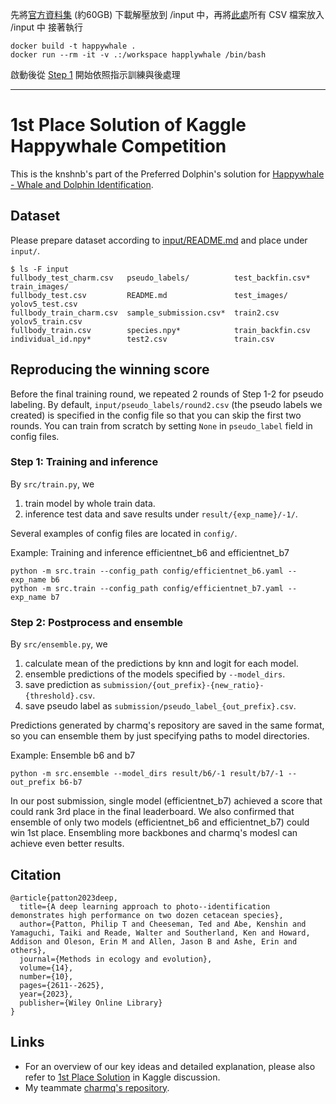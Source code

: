先將[官方資料集](https://www.kaggle.com/c/happy-whale-and-dolphin/data) (約60GB) 下載解壓放到 /input 中，再將[此處](https://github.com/tyamaguchi17/kaggle-happywhale-1st-place-solution-charmq/tree/master/happywhale_data)所有 CSV 檔案放入 /input 中
接著執行 
```
docker build -t happywhale .
docker run --rm -it -v .:/workspace happlywhale /bin/bash
```
啟動後從 [Step 1](https://github.com/Charles5277/kaggle-happywhale-1st-place/blob/master/README.md#step-1-training-and-inference) 開始依照指示訓練與後處理

----------
# 1st Place Solution of Kaggle Happywhale Competition
This is the knshnb's part of the Preferred Dolphin's solution for [Happywhale - Whale and Dolphin Identification](https://www.kaggle.com/competitions/happy-whale-and-dolphin).

## Dataset
Please prepare dataset according to [input/README.md](input/README.md) and place under `input/`.
```
$ ls -F input
fullbody_test_charm.csv   pseudo_labels/          test_backfin.csv*  train_images/
fullbody_test.csv         README.md               test_images/       yolov5_test.csv
fullbody_train_charm.csv  sample_submission.csv*  train2.csv         yolov5_train.csv
fullbody_train.csv        species.npy*            train_backfin.csv
individual_id.npy*        test2.csv               train.csv
```

## Reproducing the winning score
Before the final training round, we repeated 2 rounds of Step 1-2 for pseudo labeling.
By default, `input/pseudo_labels/round2.csv` (the pseudo labels we created) is specified in the config file so that you can skip the first two rounds.
You can train from scratch by setting `None` in `pseudo_label` field in config files.

### Step 1: Training and inference
By `src/train.py`, we
1. train model by whole train data.
2. inference test data and save results under `result/{exp_name}/-1/`.

Several examples of config files are located in `config/`.

Example: Training and inference efficientnet_b6 and efficientnet_b7
```
python -m src.train --config_path config/efficientnet_b6.yaml --exp_name b6
python -m src.train --config_path config/efficientnet_b7.yaml --exp_name b7
```

### Step 2: Postprocess and ensemble
By `src/ensemble.py`, we
1. calculate mean of the predictions by knn and logit for each model.
2. ensemble predictions of the models specified by `--model_dirs`.
3. save prediction as `submission/{out_prefix}-{new_ratio}-{threshold}.csv`.
4. save pseudo label as `submission/pseudo_label_{out_prefix}.csv`.

Predictions generated by charmq's repository are saved in the same format, so you can ensemble them by just specifying paths to model directories.

Example: Ensemble b6 and b7
```
python -m src.ensemble --model_dirs result/b6/-1 result/b7/-1 --out_prefix b6-b7
```

In our post submission, single model (efficientnet_b7) achieved a score that could rank 3rd place in the final leaderboard.
We also confirmed that ensemble of only two models (efficientnet_b6 and efficientnet_b7) could win 1st place.
Ensembling more backbones and charmq's modesl can achieve even better results.

## Citation
```
@article{patton2023deep,
  title={A deep learning approach to photo--identification demonstrates high performance on two dozen cetacean species},
  author={Patton, Philip T and Cheeseman, Ted and Abe, Kenshin and Yamaguchi, Taiki and Reade, Walter and Southerland, Ken and Howard, Addison and Oleson, Erin M and Allen, Jason B and Ashe, Erin and others},
  journal={Methods in ecology and evolution},
  volume={14},
  number={10},
  pages={2611--2625},
  year={2023},
  publisher={Wiley Online Library}
}
```

## Links
- For an overview of our key ideas and detailed explanation, please also refer to [1st Place Solution](https://www.kaggle.com/competitions/happy-whale-and-dolphin/discussion/320192) in Kaggle discussion.
- My teammate [charmq's repository](https://github.com/tyamaguchi17/kaggle-happywhale-1st-place-solution-charmq).

